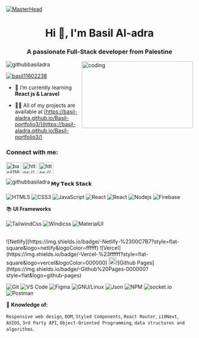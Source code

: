 [![MasterHead](https://gifdb.com/images/high/chill-night-glitch-pixel-art-jyasefmidungcb3c.webp)](https://rishavchanda.io)


<h1 align="center">Hi 👋, I'm Basil Al-adra</h1>
<h3 align="center">A passionate Full-Stack developer from Palestine</h3>
<img align="right" alt="coding" width="300" height="180" style="border-radius:5;" src="https://art.pixilart.com/sr2712ab0b35ecd.gif">
<p align="left"> <img src="https://komarev.com/ghpvc/?username=githubbasiladra&label=Profile%20views&color=0e75b6&style=flat" alt="githubbasiladra" /> </p>

<p align="left"> <a href="https://twitter.com/basil11602238" target="blank"><img src="https://img.shields.io/twitter/follow/basil11602238?logo=twitter&style=for-the-badge" alt="basil11602238" /></a> </p>

- 🌱 I’m currently learning **React js & Laravel**

- 👨‍💻 All of my projects are available at [https://basil-aladra.github.io/Basil-portfolio3/](https://basil-aladra.github.io/Basil-portfolio3/)

<h3 align="left">Connect with me:</h3>
<p align="left">
<a href="https://twitter.com/basil11602238" target="blank"><img align="center" src="https://raw.githubusercontent.com/rahuldkjain/github-profile-readme-generator/master/src/images/icons/Social/twitter.svg" alt="basil11602238" height="30" width="40" /></a>
<a href="https://linkedin.com/in/https://www.linkedin.com/in/basil-adra-62015426a/" target="blank"><img align="center" src="https://raw.githubusercontent.com/rahuldkjain/github-profile-readme-generator/master/src/images/icons/Social/linked-in-alt.svg" alt="https://www.linkedin.com/in/basil-adra-62015426a/" height="30" width="40" /></a>
<a href="https://instagram.com/https://www.instagram.com/ba.sil7443/" target="blank"><img align="center" src="https://raw.githubusercontent.com/rahuldkjain/github-profile-readme-generator/master/src/images/icons/Social/instagram.svg" alt="https://www.instagram.com/ba.sil7443/" height="30" width="40" /></a>
</p>


<p><img align="left" src="https://github-readme-stats.vercel.app/api/top-langs?username=githubbasiladra&show_icons=true&locale=en&layout=compact" alt="githubbasiladra" /></p>



#### 𝗠𝘆 𝗧𝗲𝗰𝗸 𝗦𝘁𝗮𝗰𝗸

![HTML5](https://img.shields.io/badge/-HTML5-%23E44D27?style=flat-square&logo=html5&logoColor=ffffff)
![CSS3](https://img.shields.io/badge/-CSS3-%231572B6?style=flat-square&logo=css3)
![JavaScript](https://img.shields.io/badge/-JavaScript-%23F7DF1C?style=flat-square&logo=javascript&logoColor=000000&labelColor=%23F7DF1C&color=%23FFCE5A)
![React](https://img.shields.io/badge/-React-%23282C34?style=flat-square&logo=react)
![React](https://img.shields.io/badge/-redux-%23282C34?style=flat-square&logo=redux)
![Nodejs](https://img.shields.io/badge/-Nodejs-000000?style=flat&logo=Node.js)
![Firebase](https://img.shields.io/badge/Firebase-black?style=flat-square&logo=firebase)

📚 **UI Frameworks** 
<br>
<br>
![TailwindCss](https://img.shields.io/badge/-TailwindCss-%231a202c?style=flat-square&logo=tailwind-css)
![Windicss](https://img.shields.io/badge/-bootstrap-%23000000?style=flat-square&logo=bootstrap&&logoColor=48B0F1)
![MaterialUI](https://img.shields.io/badge/-MatrialUI-0081CB?style=flat-square&logo=material-UI)


<br>
![Netlify](https://img.shields.io/badge/-Netlify-%2300C7B7?style=flat-square&logo=netlify&logoColor=ffffff)
![Vercel](https://img.shields.io/badge/-Vercel-%23ffffff?style=flat-square&logo=vercel&logoColor=000000)
<img alt="Github Pages" width="20px" height="20px" src="https://techcrunch.com/wp-content/uploads/2010/07/github-logo.png" />![Github Pages](https://img.shields.io/badge/-Github%20Pages-000000?style=flat&logo=github-pages)

![Git](https://img.shields.io/badge/-Git-%23F05032?style=flat-square&logo=git&logoColor=%23ffffff)
![VS Code](https://img.shields.io/badge/-VSCode-%23007ACC?style=flat-square&logo=visual-studio-code)
![Figma](https://img.shields.io/badge/Figma-F24E1E?style=flat&logo=figma&logoColor=white)
![GNU/Linux](https://img.shields.io/badge/Linux-FCC624?style=flat&logo=linux&logoColor=black)
![Json](https://img.shields.io/badge/json-5E5C5C?style=flat&logo=json&logoColor=white)
![NPM](https://img.shields.io/badge/-npm-000000?style=flat&logo=npm&labelColor=ffffff)
![socket.io](https://img.shields.io/badge/-Socket.Io-000000?style=flat&logo=socket.io&logoColor=000000&labelColor=ffffff)
  ![Postman](https://img.shields.io/badge/Postman-black?style=flat-square&logo=postman)
  
  🧐 **Knowledge of:**<br>

`Responsive web design`, `DOM`, `Styled Components`, `React Router`, `i18Next`, `AXIOS`, `3rd Party API`, `Object-Oriented Programming`, `data structures and algorithms`.

